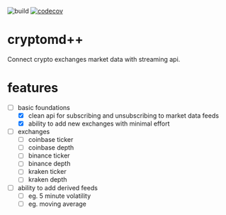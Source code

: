 ![build](https://github.com/<OWNER>/<REPOSITORY>/actions/workflows/build_master.yml/badge.svg)
[![codecov](https://codecov.io/gh/ramneekhanda/cryptomarketdata/branch/main/graph/badge.svg?token=FK7WOXNJZF)](https://codecov.io/gh/ramneekhanda/cryptomarketdata)
# cryptomd++
Connect crypto exchanges market data with streaming api.

# features
 - [ ] basic foundations
	 - [x] clean api for subscribing and unsubscribing to market data feeds
	 - [x] ability to add new exchanges with minimal effort
 - [ ] exchanges
     - [ ] coinbase ticker
     - [ ] coinbase depth
     - [ ] binance ticker
     - [ ] binance depth
     - [ ] kraken ticker
     - [ ] kraken depth
 - [ ] ability to add derived feeds
   - [ ] eg. 5 minute volatility
   - [ ] eg. moving average
